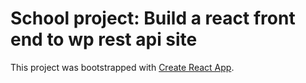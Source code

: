# School project: Build a react front end to wp rest api site

This project was bootstrapped with [Create React App](https://github.com/facebook/create-react-app).


